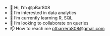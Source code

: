 - 👋 Hi, I’m @pBar808
- 👀 I’m interested in data analytics
- 🌱 I’m currently learning R, SQL
- 💞️ I’m looking to collaborate on queries
- 📫 How to reach me ptbarrera808@gmail.com

<!---
pBar808/pBar808 is a ✨ special ✨ repository because its `README.md` (this file) appears on your GitHub profile.
You can click the Preview link to take a look at your changes.
--->
